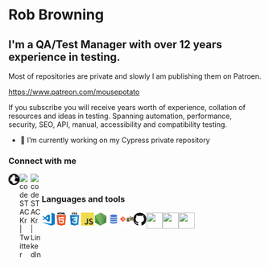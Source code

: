 # Rob Browning 

## I'm a QA/Test Manager with over 12 years experience in testing. 

Most of repositories are private and slowly I am publishing them on Patroen.

https://www.patreon.com/mousepotato

If you subscribe you will receive years worth of experience, collation of resources and ideas in testing. Spanning automation, performance, security, SEO, API, manual, accessibility and compatibility testing.

- 🔭 I’m currently working on my Cypress private repository

### Connect with me 
[<img align="left" alt="patroen.com" width="22px" src="https://raw.githubusercontent.com/iconic/open-iconic/master/svg/globe.svg" />][website]
[<img align="left" alt="codeSTACKr | Twitter" width="22px" src="https://cdn.jsdelivr.net/npm/simple-icons@v3/icons/twitter.svg" />][twitter]
[<img align="left" alt="codeSTACKr | LinkedIn" width="22px" src="https://cdn.jsdelivr.net/npm/simple-icons@v3/icons/linkedin.svg" />][linkedin]

<br>

### Languages and tools
<img align="left" alt="Visual Studio Code" width="26px" src="https://raw.githubusercontent.com/github/explore/80688e429a7d4ef2fca1e82350fe8e3517d3494d/topics/visual-studio-code/visual-studio-code.png" />
<img align="left" alt="HTML5" width="26px" src="https://raw.githubusercontent.com/github/explore/80688e429a7d4ef2fca1e82350fe8e3517d3494d/topics/html/html.png" />
<img align="left" alt="CSS3" width="26px" src="https://raw.githubusercontent.com/github/explore/80688e429a7d4ef2fca1e82350fe8e3517d3494d/topics/css/css.png" />
<img align="left" alt="JavaScript" width="26px" src="https://raw.githubusercontent.com/github/explore/80688e429a7d4ef2fca1e82350fe8e3517d3494d/topics/javascript/javascript.png" />
<img align="left" alt="Node.js" width="26px" src="https://raw.githubusercontent.com/github/explore/80688e429a7d4ef2fca1e82350fe8e3517d3494d/topics/nodejs/nodejs.png" />
<img align="left" alt="SQL" width="26px" src="https://raw.githubusercontent.com/github/explore/80688e429a7d4ef2fca1e82350fe8e3517d3494d/topics/sql/sql.png" />
<img align="left" alt="Git" width="26px" src="https://raw.githubusercontent.com/github/explore/80688e429a7d4ef2fca1e82350fe8e3517d3494d/topics/git/git.png" />
<img align="left" alt="GitHub" width="26px" src="https://raw.githubusercontent.com/github/explore/78df643247d429f6cc873026c0622819ad797942/topics/github/github.png" />
<img align="left" height="32" width="32" src="https://cdn.jsdelivr.net/npm/simple-icons@v3/icons/cypress.svg" />
<img align="left" height="32" width="32" src="https://cdn.jsdelivr.net/npm/simple-icons@v3/icons/mocha.svg" />
<img align="left" height="32" width="32" src="https://cdn.jsdelivr.net/npm/simple-icons@v3/icons/jest.svg" />


[website]: https://www.patreon.com/mousepotato
[twitter]: https://twitter.com/robbrowning82
[linkedin]: https://www.linkedin.com/in/robert-browning-highbridge/